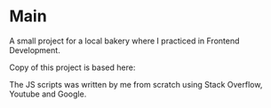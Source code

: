 # Main

A small project for a local bakery where I practiced in Frontend Development. 

Copy of this project is based here: 

The JS scripts was written by me from scratch using Stack Overflow, Youtube and Google.
